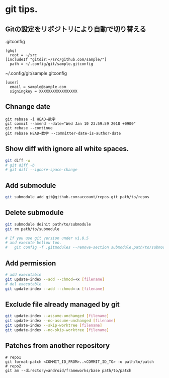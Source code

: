 # git tips.

## Gitの設定をリポジトリにより自動で切り替える

.gitconfig

```
[ghq]
  root = ~/src
[includeIf "gitdir:~/src/github.com/sample/"]
  path = ~/.config/git/sample.gitconfig
```

~/.config/git/sample.gitconfig

```
[user]
  email = sample@sample.com
  signingkey = XXXXXXXXXXXXXXXXX
```

## Chnange date
```
git rebase -i HEAD~数字
git commit --amend --date="Wed Jan 10 23:59:59 2018 +0900"
git rebase --continue
git rebase HEAD~数字 --committer-date-is-author-date
```

## Show diff with ignore all white spaces.

```sh
git diff -w
# git diff -b
# git diff --ignore-space-change
```

## Add submodule

```sh
git submodule add git@github.com:account/repos.git path/to/repos
```

## Delete submodule

```sh
git submodule deinit path/to/submodule
git rm path/to/submodule

# If you use git version under v1.8.5
# and execute bellow too.
#   git config -f .gitmodules --remove-section submodule.path/to/submodule
```

## Add permission

```sh
# add executable
git update-index --add --chmod=+x [filename]
# del executable
git update-index --add --chmod=-x [filename]
```

## Exclude file already managed by git

```sh
git update-index --assume-unchanged [filename]
git update-index --no-assume-unchanged [filename]
git update-index --skip-worktree [filename]
git update-index --no-skip-worktree [filename]

```

## Patches from another repository

```
# repo1
git format-patch <COMMIT_ID_FROM>..<COMMIT_ID_TO> -o path/to/patch
# repo2
git am --directory=android/frameworks/base path/to/patch
```
